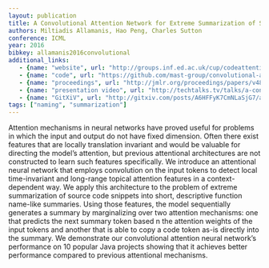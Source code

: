 ```yaml
---
layout: publication
title: A Convolutional Attention Network for Extreme Summarization of Source Code
authors: Miltiadis Allamanis, Hao Peng, Charles Sutton
conference: ICML
year: 2016
bibkey: allamanis2016convolutional
additional_links:
   - {name: "website", url: "http://groups.inf.ed.ac.uk/cup/codeattention/"}
   - {name: "code", url: "https://github.com/mast-group/convolutional-attention"}
   - {name: "proceedings", url: "http://jmlr.org/proceedings/papers/v48/allamanis16.pdf"}
   - {name: "presentation video", url: "http://techtalks.tv/talks/a-convolutional-attention-network-for-extreme-summarization-of-source-code/62461/"}
   - {name: "GitXiV", url: "http://gitxiv.com/posts/A6HFFyK7CmNLaSjG7/a-convolutional-attention-network-for-extreme-summarization"}
tags: ["naming", "summarization"]
---
```

Attention mechanisms in neural networks have proved useful for problems in which
the input and output do not have fixed dimension. Often there exist features that
are locally translation invariant and would be valuable for directing the model’s attention,
but previous attentional architectures are not constructed to learn such features specifically.
We introduce an attentional neural network that employs convolution on the input tokens to detect
local time-invariant and long-range topical attention features in a context-dependent way. We
apply this architecture to the problem of extreme summarization of source code snippets into short,
descriptive function name-like summaries. Using those features, the model sequentially generates a
summary by marginalizing over two attention mechanisms: one that predicts the next summary token based 
n the attention weights of the input tokens and another that is able to copy a code token as-is directly
into the summary. We demonstrate our convolutional attention neural network’s performance on 10 popular Java
projects showing that it achieves better performance compared to previous attentional mechanisms.
